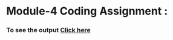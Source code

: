 # Module-4 Coding Assignment : 
 
### To see the output [Click here](https://taheermattur.github.io/Coursera-HTML_CSS_and_JavaScript_for_Web_Developers/Assignments/Module%204%20Solution/)
